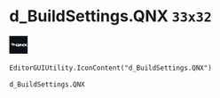 # d_BuildSettings.QNX `33x32`
<img src="/img/d_BuildSettings.QNX.png" width=33 height=32>

``` CSharp
EditorGUIUtility.IconContent("d_BuildSettings.QNX")
```
```
d_BuildSettings.QNX
```
